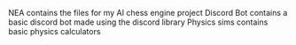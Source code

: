 NEA contains the files for my AI chess engine project
Discord Bot contains a basic discord bot made using the discord library
Physics sims contains basic physics calculators
